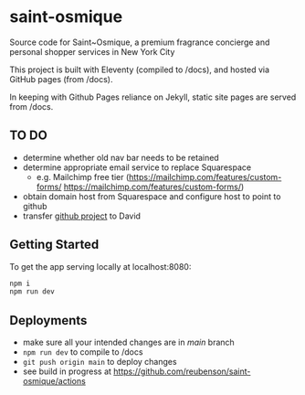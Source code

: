 # saint-osmique

Source code for Saint~Osmique, a premium fragrance concierge and personal shopper services in New York City

This project is built with Eleventy (compiled to /docs), and hosted via GitHub pages (from /docs).

In keeping with Github Pages reliance on Jekyll, static site pages are served from /docs.

## TO DO
- determine whether old nav bar needs to be retained
- determine appropriate email service to replace Squarespace
  - e.g. Mailchimp free tier (https://mailchimp.com/features/custom-forms/
https://mailchimp.com/features/custom-forms/)
- obtain domain host from Squarespace and configure host to point to github
- transfer [github project](https://github.com/reubenson/saint-osmique) to David

## Getting Started
To get the app serving locally at localhost:8080:
```bash
npm i
npm run dev
```

## Deployments
- make sure all your intended changes are in *main* branch
- `npm run dev` to compile to /docs
- `git push origin main` to deploy changes
- see build in progress at https://github.com/reubenson/saint-osmique/actions